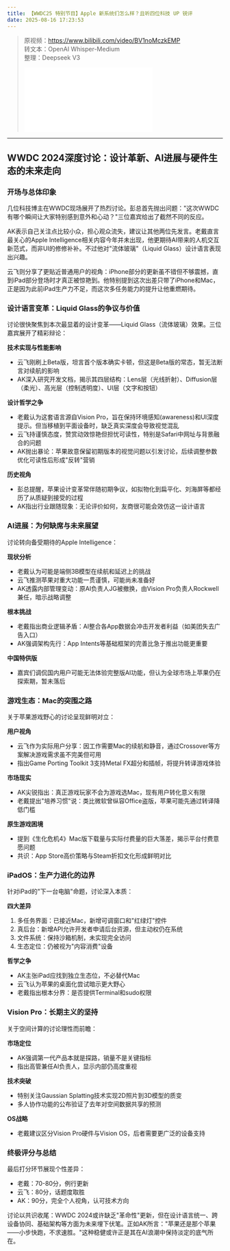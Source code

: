 ```yaml
---
title: 【WWDC25 特别节目】Apple 新系统们怎么样？且听四位科技 UP 锐评
date: 2025-08-16 17:23:53
---
```


> 原视频：https://www.bilibili.com/video/BV1noMczkEMP<br>转文本：OpenAI Whisper-Medium<br>整理：Deepseek V3
>
> <iframe src="//player.bilibili.com/player.html?bvid=BV1noMczkEMP&autoplay=0" scrolling="no" border="0" frameborder="no" framespacing="0" allowfullscreen="true"></iframe>

---

## WWDC 2024深度讨论：设计革新、AI进展与硬件生态的未来走向

### 开场与总体印象

几位科技博主在WWDC现场展开了热烈讨论。彭总首先抛出问题："这次WWDC有哪个瞬间让大家特别感到意外和心动？"三位嘉宾给出了截然不同的反应。

AK表示自己关注点比较小众，担心观众流失，建议让其他两位先发言。老戴直言最关心的Apple Intelligence相关内容今年并未出现，他更期待AI带来的人机交互新范式，而非UI的修修补补。不过他对"流体玻璃"（Liquid Glass）设计语言表现出兴趣。

云飞则分享了更贴近普通用户的视角：iPhone部分的更新虽不错但不够震撼，直到iPad部分登场时才真正被惊艳到。他特别提到这次出差只带了iPhone和Mac，正是因为此前iPad生产力不足，而这次多任务能力的提升让他重燃期待。

### 设计语言变革：Liquid Glass的争议与价值

讨论很快聚焦到本次最显着的设计变革——Liquid Glass（流体玻璃）效果。三位嘉宾展开了精彩辩论：

**技术实现与性能影响**
- 云飞刚刷上Beta版，坦言首个版本确实卡顿，但这是Beta版的常态，暂无法断言对续航的影响
- AK深入研究开发文档，揭示其四层结构：Lens层（光线折射）、Diffusion层（柔光）、高光层（控制透明度）、UI层（文字和按钮）

**设计哲学之争**
- 老戴认为这套语言源自Vision Pro，旨在保持环境感知(awareness)和UI深度提示。但当移植到平面设备时，缺乏真实深度会导致视觉混乱
- 云飞持谨慎态度，赞赏动效惊艳但担忧可读性，特别是Safari中网址与背景融合的问题
- AK抛出暴论：苹果故意保留初期版本的视觉问题以引发讨论，后续调整参数优化可读性后形成"反转"营销

**历史视角**
- 彭总提醒，苹果设计变革常伴随初期争议，如拟物化到扁平化、刘海屏等都经历了从质疑到接受的过程
- AK指出行业跟随现象：无论评价如何，友商很可能会效仿这一设计语言

### AI进展：为何缺席与未来展望

讨论转向备受期待的Apple Intelligence：

**现状分析**
- 老戴认为可能是端侧3B模型在续航和延迟上的挑战
- 云飞推测苹果对重大功能一贯谨慎，可能尚未准备好
- AK透露内部管理变动：原AI负责人JG被撤换，由Vision Pro负责人Rockwell兼任，暗示战略调整

**根本挑战**
- 老戴指出商业逻辑矛盾：AI整合各App数据会冲击开发者利益（如美团失去广告入口）
- AK强调架构先行：App Intents等基础框架的完善比急于推出功能更重要

**中国特供版**
- 嘉宾们调侃国内用户可能无法体验完整版AI功能，但认为全球市场上苹果仍在探索期，暂未落后

### 游戏生态：Mac的突围之路

关于苹果游戏野心的讨论呈现鲜明对立：

**用户视角**
- 云飞作为实际用户分享：因工作需要Mac的续航和静音，通过Crossover等方案解决游戏需求虽不完美但可用
- 指出Game Porting Toolkit 3支持Metal FX超分和插帧，将提升转译游戏体验

**市场现实**
- AK尖锐指出：真正游戏玩家不会为游戏选Mac，现有用户转化意义有限
- 老戴提出"培养习惯"说：类比微软曾纵容Office盗版，苹果可能先通过转译降低门槛

**原生游戏困境**
- 提到《生化危机4》Mac版下载量与实际付费量的巨大落差，揭示平台付费意愿问题
- 共识：App Store高价策略与Steam折扣文化形成鲜明对比

### iPadOS：生产力进化的边界

针对iPad的"下一台电脑"命题，讨论深入本质：

**四大差异**
1. 多任务界面：已接近Mac，新增可调窗口和"红绿灯"控件
2. 真后台：新增API允许开发者申请后台资源，但主动权仍在系统
3. 文件系统：保持沙箱机制，未实现完全访问
4. 生态定位：仍被视为"内容消费"设备

**哲学之争**
- AK主张iPad应找到独立生态位，不必替代Mac
- 云飞认为苹果的桌面化尝试暗示更大野心
- 老戴指出根本分界：是否提供Terminal和sudo权限

### Vision Pro：长期主义的坚持

关于空间计算的讨论理性而前瞻：

**市场定位**
- AK强调第一代产品本就是探路，销量不是关键指标
- 指出高管兼任AI负责人，显示内部仍高度重视

**技术突破**
- 特别关注Gaussian Splatting技术实现2D照片到3D模型的质变
- 多人协作功能的公布验证了去年对空间数据共享的预测

**OS战略**
- 老戴建议区分Vision Pro硬件与Vision OS，后者需要更广泛的设备支持

### 终极评分与总结

最后打分环节展现个性差异：
- 老戴：70-80分，例行更新
- 云飞：80分，话题度取胜
- AK：90分，完全个人视角，认可技术方向

讨论以共识收尾：WWDC 2024或许缺乏"革命性"更新，但在设计语言统一、跨设备协同、基础架构等方面为未来埋下伏笔。正如AK所言："苹果还是那个苹果——小步快跑，不求速胜。"这种稳健或许正是其在AI浪潮中保持淡定的底气所在。